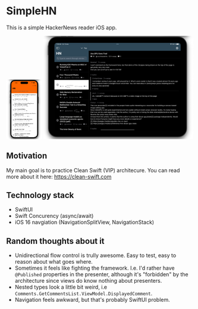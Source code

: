 # SimpleHN

This is a simple HackerNews reader iOS app.

<p float="left">
    <img src="iphone.png" width="19%">
    <img src="ipad.png" width="80%">
</p>

## Motivation

My main goal is to practice Clean Swift (VIP) architecure.
You can read more about it here: https://clean-swift.com

## Technology stack

- SwiftUI
- Swift Concurency (async/await)
- iOS 16 navgiation (NavigationSplitView, NavigationStack)

## Random thoughts about it

- Unidirectional flow control is trully awesome. Easy to test, easy to reason about what goes where.
- Sometimes it feels like fighting the framework. I.e. I'd rather have `@Published` properties in the presenter, although it's "forbidden" by the architecture since views do know nothing about presenters.
- Nested types look a little bit weird, i.e `Comments.GetCommentsList.ViewModel.DisplayedComment`. 
- Navigation feels awkward, but that's probably SwiftUI problem.
